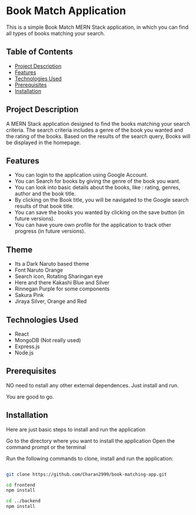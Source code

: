 # Book Match Application

This is a simple Book Match MERN Stack application, in which you can find all types of books matching your search.

## Table of Contents

- [Project Description](#project-description)
- [Features](#features)
- [Technologies Used](#technologies-used)
- [Prerequisites](#prerequisites)
- [Installation](#installation)


## Project Description

A MERN Stack application designed to find the books matching your search criteria.
The search criteria includes a genre of the book you wanted and the rating of the books.
Based on the results of the search query, Books will be displayed in the homepage.

## Features

- You can login to the application using Google Account.
- You can Search for books by giving the genre of the book you want.
- You can look into basic details about the books, like : rating, genres, author and the book title.
- By clicking on the Book title, you will be navigated to the Google search results of that book title.
- You can save the books you wanted by clicking on the save button (in future versions).
- You can have youre own profile for the application to track other progress (in future versions).

## Theme

- Its a Dark Naruto based theme
- Font Naruto Orange
- Search icon, Rotating Sharingan eye
- Here and there Kakashi Blue and Silver
- Rinnegan Purple for some components
- Sakura Pink
- Jiraya Silver, Orange and Red

## Technologies Used

- React
- MongoDB (Not really used)
- Express.js
- Node.js

## Prerequisites

NO need to nstall any other external dependences.
Just install and run.

You are good to go.

## Installation

Here are just basic steps to install and run the application

Go to the directory where you want to install the application
Open the command prompt or the terminal

Run the following commands to clone, install and run the application:

```bash

git clone https://github.com/Charan2999/book-matching-app.git

cd frontend
npm install

cd ../backend
npm install
```
